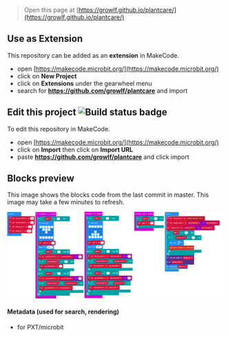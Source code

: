 
> Open this page at [https://growlf.github.io/plantcare/](https://growlf.github.io/plantcare/)

## Use as Extension

This repository can be added as an **extension** in MakeCode.

* open [https://makecode.microbit.org/](https://makecode.microbit.org/)
* click on **New Project**
* click on **Extensions** under the gearwheel menu
* search for **https://github.com/growlf/plantcare** and import

## Edit this project ![Build status badge](https://github.com/growlf/plantcare/workflows/MakeCode/badge.svg)

To edit this repository in MakeCode.

* open [https://makecode.microbit.org/](https://makecode.microbit.org/)
* click on **Import** then click on **Import URL**
* paste **https://github.com/growlf/plantcare** and click import

## Blocks preview

This image shows the blocks code from the last commit in master.
This image may take a few minutes to refresh.

![A rendered view of the blocks](https://github.com/growlf/plantcare/raw/master/.github/makecode/blocks.png)

#### Metadata (used for search, rendering)

* for PXT/microbit
<script src="https://makecode.com/gh-pages-embed.js"></script><script>makeCodeRender("{{ site.makecode.home_url }}", "{{ site.github.owner_name }}/{{ site.github.repository_name }}");</script>

